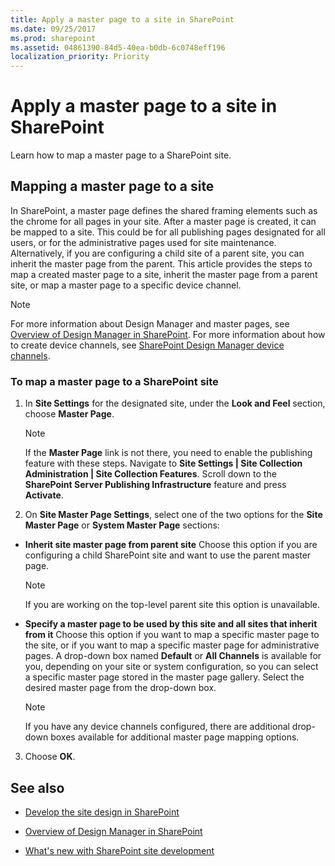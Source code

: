 ```yaml
---
title: Apply a master page to a site in SharePoint
ms.date: 09/25/2017
ms.prod: sharepoint
ms.assetid: 04861390-84d5-40ea-b0db-6c0748eff196
localization_priority: Priority
---
```



# Apply a master page to a site in SharePoint
Learn how to map a master page to a SharePoint site.
## Mapping a master page to a site

In SharePoint, a master page defines the shared framing elements such as the chrome for all pages in your site. After a master page is created, it can be mapped to a site. This could be for all publishing pages designated for all users, or for the administrative pages used for site maintenance. Alternatively, if you are configuring a child site of a parent site, you can inherit the master page from the parent. This article provides the steps to map a created master page to a site, inherit the master page from a parent site, or map a master page to a specific device channel.
  
> [!NOTE]
> For more information about Design Manager and master pages, see  [Overview of Design Manager in SharePoint](overview-of-design-manager-in-sharepoint.md). For more information about how to create device channels, see  [SharePoint Design Manager device channels](sharepoint-design-manager-device-channels.md). 
  
    
    


### To map a master page to a SharePoint site


1.  In **Site Settings** for the designated site, under the **Look and Feel** section, choose **Master Page**.
    
    > [!NOTE]
    > If the **Master Page** link is not there, you need to enable the publishing feature with these steps. Navigate to **Site Settings | Site Collection Administration | Site Collection Features**. Scroll down to the **SharePoint Server Publishing Infrastructure** feature and press **Activate**. 

2. On **Site Master Page Settings**, select one of the two options for the **Site Master Page** or **System Master Page** sections:
    
  - **Inherit site master page from parent site** Choose this option if you are configuring a child SharePoint site and want to use the parent master page.
    
    > [!NOTE]
    > If you are working on the top-level parent site this option is unavailable. 

  - **Specify a master page to be used by this site and all sites that inherit from it** Choose this option if you want to map a specific master page to the site, or if you want to map a specific master page for administrative pages. A drop-down box named **Default** or **All Channels** is available for you, depending on your site or system configuration, so you can select a specific master page stored in the master page gallery. Select the desired master page from the drop-down box.
    
    > [!NOTE]
    > If you have any device channels configured, there are additional drop-down boxes available for additional master page mapping options. 

3. Choose **OK**.
    
  

## See also
<a name="bk_addresources"> </a>


-  [Develop the site design in SharePoint](develop-the-site-design-in-sharepoint.md)
    
  
-  [Overview of Design Manager in SharePoint](overview-of-design-manager-in-sharepoint.md)
    
  
-  [What's new with SharePoint site development](what-s-new-with-sharepoint-site-development.md)
    
  

